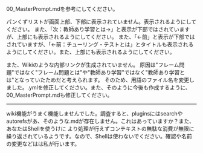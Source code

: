 00_MasterPrompt.mdを参考にしてください。

パンくずリストが画面上部、下部に表示されていません。表示されるようにしてください。
また、「次：教師あり学習とは→」と表示が下部ではされていますが、上部にも表示されるようにしてください。
また、「←前」と表示が下部ではされていますが、「←前：チューリング・テストとは」とタイトルも表示されるようにしてください。また、上部にも表示されるようにしてください。

また、Wikiのような内部リンクが生成されていません。
原因は"フレーム問題"ではなく"フレーム問題とは"や"教師あり学習"ではなく"教師あり学習とは"となっていたためだと考えられます。
そのため、用語のファイル名を変更しました。.ymlを修正してください。また、そのように今後も作成するように、00_MasterPrompt.mdも修正してください。


---


wiki機能がうまく機能しませんでした。調査すると、pluginsにはsearchやautorefsがあ、そのような.mdが存在しません。これはあっていますか？また、あなたはShellを使うけに より処理が行えずコンテキストの無駄な消費が無限に繰り返されているようです。なので、Shellは使わないでください。確認や名前の変更などはは私が行います。
